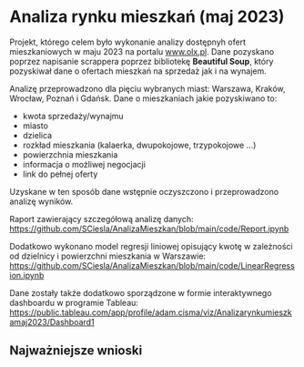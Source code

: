 # Analiza rynku mieszkań (maj 2023)

Projekt, którego celem było wykonanie analizy dostępnyh ofert mieszkaniowych w maju 2023 na portalu www.olx.pl.
Dane pozyskano poprzez napisanie scrappera poprzez bibliotekę **Beautiful Soup**, który pozyskiwał dane o ofertach mieszkań na sprzedaż jak i na wynajem.

Analizę przeprowadzono dla pięciu wybranych miast: Warszawa, Kraków, Wrocław, Poznań i Gdańsk. Dane o mieszkaniach jakie pozyskiwano to:
- kwota sprzedaży/wynajmu 
- miasto
- dzielica 
- rozkład mieszkania (kalaerka, dwupokojowe, trzypokojowe ...)
- powierzchnia mieszkania
- informacja o możliwej negocjacji 
- link do pełnej oferty

Uzyskane w ten sposób dane wstępnie oczyszczono i przeprowadzono analizę wyników. 

Raport zawierający szczegółową analizę danych:
https://github.com/SCiesla/AnalizaMieszkan/blob/main/code/Report.ipynb

Dodatkowo wykonano model regresji liniowej opisujący kwotę w zależności od dzielnicy i powierzchni mieszkania w Warszawie:
https://github.com/SCiesla/AnalizaMieszkan/blob/main/code/LinearRegression.ipynb

Dane zostały także dodatkowo sporządzone w formie interaktywnego dashboardu w programie Tableau:
https://public.tableau.com/app/profile/adam.cisma/viz/Analizarynkumieszkamaj2023/Dashboard1


## Najważniejsze wnioski

